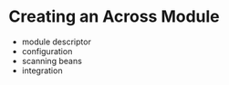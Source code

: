 # Creating an Across Module

* module descriptor
* configuration
* scanning beans
* integration







